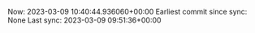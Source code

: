 Now: 2023-03-09 10:40:44.936060+00:00 Earliest commit since sync: None Last sync: 2023-03-09 09:51:36+00:00
